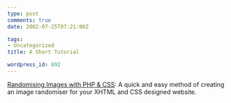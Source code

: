 ```yaml
---
type: post
comments: true
date: 2002-07-25T07:21:00Z

tags:
- Uncategorized
title: A Short Tutorial

wordpress_id: 892
---
```


[Randomising Images with PHP & CSS](resources/random.html): A quick and easy method of creating an image randomiser for your XHTML and CSS designed website.
